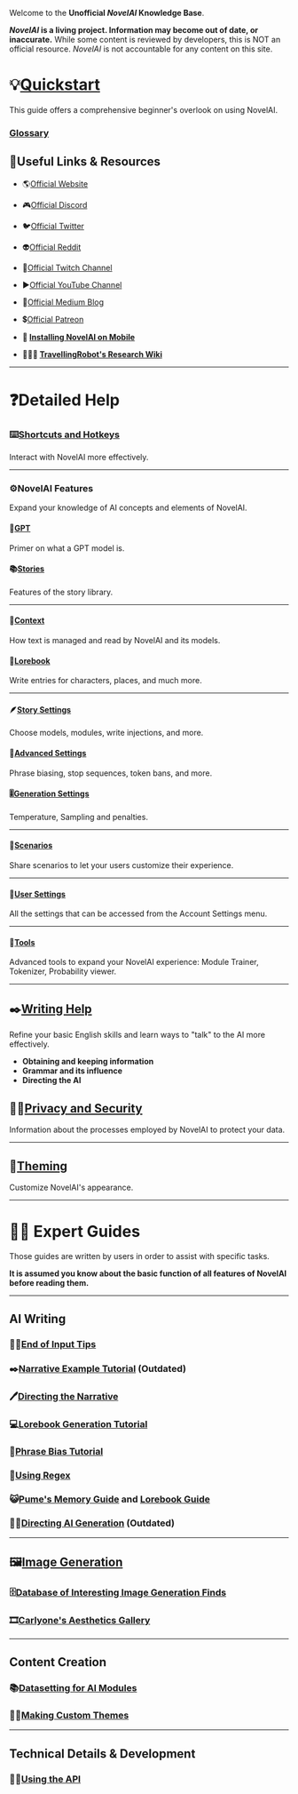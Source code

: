 Welcome to the **Unofficial *NovelAI* Knowledge Base**.


***NovelAI* is a living project. Information may become out of date, or inaccurate.**
While some content is reviewed by developers, this is NOT an official resource.
*NovelAI* is not accountable for any content on this site.

# **💡[Quickstart](Quickstart)**

This guide offers a comprehensive beginner\'s overlook on using NovelAI.

### **[Glossary](Glossary)**

## 🔗Useful Links & Resources

-   🌎[Official Website](https://novelai.net/)

-   🎮[Official Discord](https://discord.gg/novelai)
-   🐦[Official Twitter](https://twitter.com/novelaiofficial)
-   👽[Official Reddit](https://www.reddit.com/r/NovelAi/)
-   🎥[Official Twitch Channel](https://www.twitch.tv/novelai)
-   ▶️[Official YouTube Channel](https://www.youtube.com/channel/UCTK_ytXlba9AmtWTTLuTlxw)
-   📰[Official Medium Blog](https://novelai.medium.com/)
-   💲[Official Patreon](https://patreon.com/novelai)

-   **📱 [Installing NovelAI on Mobile](Installing-NovelAI-on-Mobile)**
-   **👩🏿‍🔬 [TravellingRobot\'s Research Wiki](https://github.com/TravellingRobot/NAI_Community_Research/wiki)**

***

# ❓Detailed Help

### **⌨️[Shortcuts and Hotkeys](Shortcuts-and-Hotkeys)**

Interact with NovelAI more effectively.

***

### **⚙️NovelAI Features**

Expand your knowledge of AI concepts and elements of NovelAI.

#### **🧠[GPT](GPT)**

Primer on what a GPT model is.

#### **📚[Stories](Stories)**

Features of the story library.

***

#### **📃[Context](Context)**

How text is managed and read by NovelAI and its models.

#### **📖[Lorebook](Lorebook)**

Write entries for characters, places, and much more.

***

#### **🪶[Story Settings](Story-Settings)**

Choose models, modules, write injections, and more.

#### **🔬[Advanced Settings](Advanced-Settings)**

Phrase biasing, stop sequences, token bans, and more.

#### **🎚️[Generation Settings](Generation-Settings)**

Temperature, Sampling and penalties.

***

#### **🤝[Scenarios](Sharing)**

Share scenarios to let your users customize their experience.

***

#### **🧰[User Settings](User-settings)**

All the settings that can be accessed from the Account Settings menu.

***

#### **🔧[Tools](Tools)**

Advanced tools to expand your NovelAI experience: Module Trainer, Tokenizer, Probability viewer.

***

## **✒️[Writing Help](Writing-Help)**

Refine your basic English skills and learn ways to "talk" to the AI more effectively.

- **Obtaining and keeping information**
- **Grammar and its influence**
- **Directing the AI**

## **🕵️‍♂️[Privacy and Security](Privacy-and-Security)**

Information about the processes employed by NovelAI to protect your data.

***

## **🎨[Theming](Theming)**

Customize NovelAI's appearance.

***

# 👩‍💻 Expert Guides

Those guides are written by users in order to assist with specific
tasks.

**It is assumed you know about the basic function of all features of
NovelAI before reading them.**

***

## AI Writing

### **👨‍🏫[End of Input Tips](End-of-Input-Tips)**

### **✒️[Narrative Example Tutorial](Narrative-Example-Tutorial)** (Outdated)

### **🖊️[Directing the Narrative](Directing-the-Narrative)**

### **💻[Lorebook Generation Tutorial](Lorebook-Generation-Tutorial)**

### **📏[Phrase Bias Tutorial](Phrase-Bias-Tutorial)**

### **🤖[Using Regex](Using-Regex)**

### **😺[Pume\'s Memory Guide](https://rentry.org/memory-guide) and [Lorebook Guide](https://rentry.org/lorebook-guide)**

### **👩‍✈️[Directing AI Generation](Directing-AI-Generation)** (Outdated)

***

## **🖼️[Image Generation](Image-Generation)**

### **🗄️[Database of Interesting Image Generation Finds](Database-of-Interesting-Image-Generation-Finds)**

### **🎞️[Carlyone\'s Aesthetics Gallery](https://zele.st/NovelAI/)**

***

## Content Creation

### **📚[Datasetting for AI Modules](Datasetting-for-AI-Modules)**

### **👩‍🎨[Making Custom Themes](Making-Custom-Themes)**

***

## Technical Details & Development

### **🧑‍💻[Using the API](Using-the-API)**

